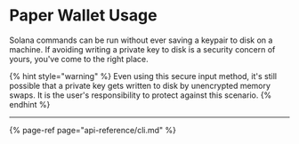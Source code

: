 # Paper Wallet Usage

Solana commands can be run without ever saving a keypair to disk on a machine. If avoiding writing a private key to disk is a security concern of yours, you've come to the right place.

{% hint style="warning" %}
Even using this secure input method, it's still possible that a private key gets written to disk by unencrypted memory swaps. It is the user's responsibility to protect against this scenario.
{% endhint %}

---

{% page-ref page="api-reference/cli.md" %}
